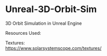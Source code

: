 # Unreal-3D-Orbit-Sim
3D Orbit Simulation in Unreal Engine


Resources Used:<br>

Textures:<br>
https://www.solarsystemscope.com/textures/